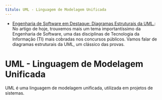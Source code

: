 ```yaml
---
titulo: UML - Linguagem de Modelagem Unificada
---
```

- [Engenharia de Software em Destaque: Diagramas Estruturais da UML.](https://www.estrategiaconcursos.com.br/blog/engenharia-software-diagramas-estruturais-uml/): No artigo de hoje, trouxemos mais um tema importantíssimo da Engenharia de Software, uma das disciplinas de Tecnologia da Informação (TI) mais cobradas nos concursos públicos. Vamos falar de diagramas estruturais da UML, um clássico das provas.

# UML - Linguagem de Modelagem Unificada

UML é uma linguagem de modelagem unificada, utilizada em projetos de sistemas.
